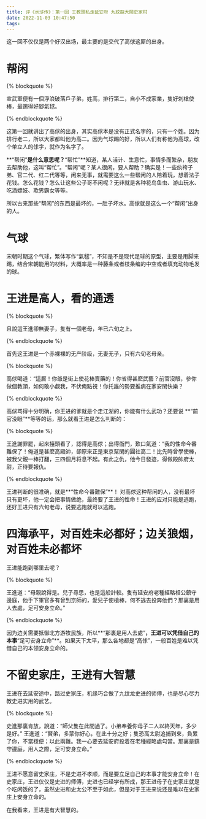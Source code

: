 ```yaml
---
title: 评《水浒传》：第一回 王教頭私走延安府 九紋龍大鬧史家村
date: 2022-11-03 10:47:50
tags:
---
```


这一回不仅仅是两个好汉出场，最主要的是交代了高俅这厮的出身。

<!-- more -->

# 帮闲

{% blockquote %}

宣武軍便有一個浮浪破落戶子弟，姓高，排行第二，自小不成家業，隻好刺槍使棒，最踢得好腳氣毬。

{% endblockquote %}

这第一回就讲出了高俅的出身，其实高俅本是没有正式名字的，只有一个姓。因为排行老二，所以大家都叫他为高二。因为气球踢的好，所以人们有称他为高球，改个单立人的俅字，就作为名字了。

**“帮闲”**是什么意思呢？**“帮忙”**知道，某人活计、生意忙，事情多而繁杂，朋友去帮助他，这叫“帮忙”。“帮闲”呢？某人很闲，要人帮助？确实是！一些纨袴子弟、官二代、红二代等等，闲来无事，就需要这么一些帮闲的人陪着玩，想着法子花钱。怎么花钱？怎么让这些公子哥不闲呢？无非就是各种花鸟鱼虫、游山玩水、吃酒嫖妓、欺男霸女等等。

所以古来那些“帮闲”的东西是最坏的，一肚子坏水。高俅就是这么一个“帮闲”出身的人。

# 气球

宋朝时期这个气球，繁体写作“氣毬”，不知是不是现代足球的原型，主要是用脚来踢，结合宋朝能用的材料，大概率是一种藤条或者枝条编的中空或者填充动物毛发的球。


# 王进是高人，看的通透

{% blockquote %}

且說這王進卻無妻子，隻有一個老母，年已六旬之上。

{% endblockquote %}

首先这王进是一个赤裸裸的无产阶级，无妻无子，只有六旬老母亲。

{% blockquote %}

高俅喝道：“這厮！你爺是街上使花棒賣藥的！你省得甚麽武藝？前官沒眼，參你做個教頭，如何敢小觑我，不伏俺點視！你托誰的勢要推病在家安閑快樂？

{% endblockquote %}

高俅骂得十分明确，你王进的爹就是个走江湖的，你能有什么武功？还要说 **“前官没眼”**等等的话，那么就看王进是怎么判断的：

{% blockquote %}

王進謝罪罷，起來擡頭看了，認得是高俅；出得衙門，歎口氣道：“我的性命今番難保了！俺道是甚麽高殿帥，卻原來正是東京幫閑的圓社高二！比先時曾學使棒，被我父親一棒打翻，三四個月将息不起。有此之仇，他今日發迹，得做殿帥府太尉，正待要報仇。

{% endblockquote %}

王进判断的很准确，就是**“性命今番難保”**！ 对高俅这种帮闲的人，没有最坏只有更坏，他一定会把事情做绝，最终要了王进的性命！王进的应对只能是逃跑，还好王进只有六旬老母，说要逃跑就可以逃跑。

# 四海承平，对百姓未必都好；边关狼烟，对百姓未必都坏

王进能跑到哪里去呢？

{% blockquote %}

王進道：“母親說得是。兒子尋思，也是這般計較。隻有延安府老種經略相公鎮守邊庭，他手下軍官多有曾到京師的，愛兒子使槍棒，何不逃去投奔他們？那裏是用人去處，足可安身立命。”

{% endblockquote %}

因为边关需要抵御北方游牧民族，所以**“那裏是用人去處”**，王进可以凭借自己的本事**“足可安身立命”**。如果天下太平，那么各地都是“高俅”，一般百姓是难以凭借自己的本领安身立命的。


# 不留史家庄，王进有大智慧

王进在去延安途中，路过史家庄，机缘巧合做了九纹龙史进的师傅，也是尽心尽力教史进实用的武艺。

{% blockquote %}

史進那裏肯放，說道：“師父隻在此間過了。小弟奉養你母子二人以終天年，多少是好。”
王進道：“賢弟，多蒙你好心，在此十分之好；隻恐高太尉追捕到來，負累了你，不當穩便；以此兩難。我一心要去延安府投着在老種經略處勾當。那裏是鎮守邊庭，用人之際，足可安身立命。”

{% endblockquote %}

王进不愿意留史家庄，不是史进不孝顺，而是要立足自己的本事才能安身立命！在史家庄，王进仅仅是史进的师傅，史进也已经学有所成，那王进母子在史家庄就是个吃闲饭的了，虽然史进和史太公不至于如此，但是对于王进来说还是难以在史家庄上安身立命的。

在我看来，王进是有大智慧的。
